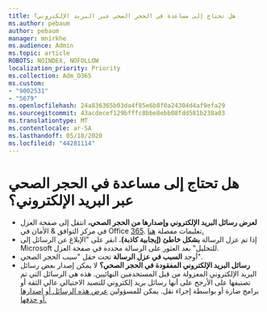 ```yaml
---
title: هل تحتاج إلى مساعدة في الحجر الصحي عبر البريد الإلكتروني؟
ms.author: pebaum
author: pebaum
manager: mnirkhe
ms.audience: Admin
ms.topic: article
ROBOTS: NOINDEX, NOFOLLOW
localization_priority: Priority
ms.collection: Adm_O365
ms.custom:
- "9002531"
- "5679"
ms.openlocfilehash: 24a836365b03da4f85e6b8f0a24304d4af9efa29
ms.sourcegitcommit: 43acdecef129bfffc8bbe8ebb08fdd581b238a03
ms.translationtype: MT
ms.contentlocale: ar-SA
ms.lasthandoff: 05/18/2020
ms.locfileid: "44281114"
---
```

# <a name="need-help-with-email-quarantine"></a>هل تحتاج إلى مساعدة في الحجر الصحي عبر البريد الإلكتروني؟

- **لعرض رسائل البريد الإلكتروني وإصدارها من الحجر الصحي،** انتقل إلى صفحة العزل في مركز التوافق & الأمان في Office [365](https://protection.office.com/quarantine). تعليمات مفصلة [هنا.](https://docs.microsoft.com/microsoft-365/security/office-365-security/find-and-release-quarantined-messages-as-a-user?view=o365-worldwide#view-your-quarantined-messages)
- إذا تم عزل الرسالة **بشكل خاطئ (إيجابية كاذبة)**، انقر على "الإبلاغ عن الرسائل إلى Microsoft للتحليل" بعد العثور على الرسالة محددة في صفحة العزل. 
- أوجد **السبب في عزل الرسالة** تحت حقل "سبب الحجر الصحي".
- **رسائل البريد الإلكتروني المفقودة في الحجر الصحي؟** لا يمكن إصدار بعض رسائل البريد الإلكتروني المعزولة من قبل المستخدمين النهائيين. هذه هي الرسائل التي تم تصنيفها على الأرجح على أنها رسائل بريد إلكتروني للتصيد الاحتيالي عالي الثقة أو برامج ضارة أو بواسطة إجراء نقل. يمكن للمسؤولين [عرض هذه الرسائل أو إصدارها أو حذفها.](https://docs.microsoft.com/microsoft-365/security/office-365-security/manage-quarantined-messages-and-files?view=o365-worldwide) 
